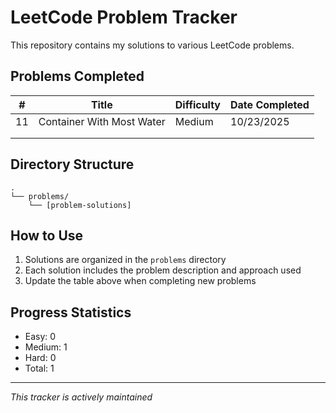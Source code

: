 # LeetCode Problem Tracker

This repository contains my solutions to various LeetCode problems.

## Problems Completed

| #   | Title                     | Difficulty | Date Completed |
| --- | ------------------------- | ---------- | -------------- |
| 11  | Container With Most Water | Medium     | 10/23/2025     |
|     |                           |            |                |
|     |                           |            |                |

## Directory Structure

```
.
└── problems/
    └── [problem-solutions]
```

## How to Use

1. Solutions are organized in the `problems` directory
2. Each solution includes the problem description and approach used
3. Update the table above when completing new problems

## Progress Statistics

- Easy: 0
- Medium: 1
- Hard: 0
- Total: 1

---

_This tracker is actively maintained_
